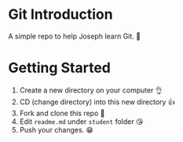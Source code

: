 # Git Introduction
A simple repo to help Joseph learn Git. 🙈

# Getting Started
1. Create a new directory on your computer 👌
2. CD (change directory) into this new directory 👍
3. Fork and clone this repo 🙌
4. Edit `readme.md` under `student` folder 😘
5. Push your changes. 😁
